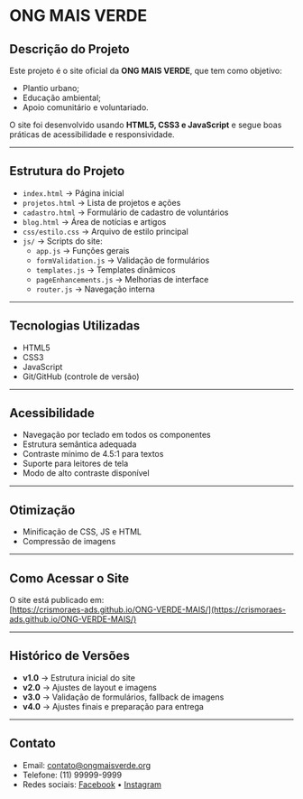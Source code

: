 # ONG MAIS VERDE

## Descrição do Projeto
Este projeto é o site oficial da **ONG MAIS VERDE**, que tem como objetivo:
- Plantio urbano;
- Educação ambiental;
- Apoio comunitário e voluntariado.

O site foi desenvolvido usando **HTML5, CSS3 e JavaScript** e segue boas práticas de acessibilidade e responsividade.

---

## Estrutura do Projeto

- `index.html` → Página inicial
- `projetos.html` → Lista de projetos e ações
- `cadastro.html` → Formulário de cadastro de voluntários
- `blog.html` → Área de notícias e artigos
- `css/estilo.css` → Arquivo de estilo principal
- `js/` → Scripts do site:
  - `app.js` → Funções gerais
  - `formValidation.js` → Validação de formulários
  - `templates.js` → Templates dinâmicos
  - `pageEnhancements.js` → Melhorias de interface
  - `router.js` → Navegação interna

---

## Tecnologias Utilizadas
- HTML5
- CSS3
- JavaScript
- Git/GitHub (controle de versão)

---

## Acessibilidade
- Navegação por teclado em todos os componentes
- Estrutura semântica adequada
- Contraste mínimo de 4.5:1 para textos
- Suporte para leitores de tela
- Modo de alto contraste disponível

---

## Otimização
- Minificação de CSS, JS e HTML
- Compressão de imagens

---

## Como Acessar o Site
O site está publicado em:  
[https://crismoraes-ads.github.io/ONG-VERDE-MAIS/](https://crismoraes-ads.github.io/ONG-VERDE-MAIS/)

---

## Histórico de Versões
- **v1.0** → Estrutura inicial do site
- **v2.0** → Ajustes de layout e imagens
- **v3.0** → Validação de formulários, fallback de imagens
- **v4.0** → Ajustes finais e preparação para entrega

---

## Contato
- Email: contato@ongmaisverde.org  
- Telefone: (11) 99999-9999  
- Redes sociais: [Facebook](https://www.facebook.com) • [Instagram](https://www.instagram.com)
